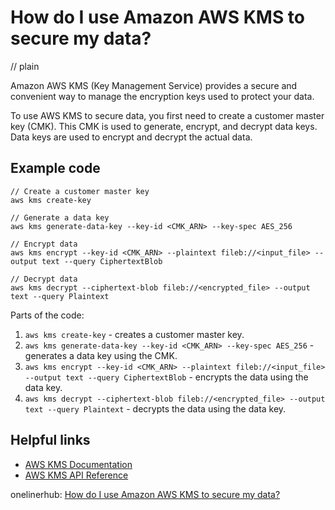 # How do I use Amazon AWS KMS to secure my data?
// plain

Amazon AWS KMS (Key Management Service) provides a secure and convenient way to manage the encryption keys used to protect your data.

To use AWS KMS to secure data, you first need to create a customer master key (CMK). This CMK is used to generate, encrypt, and decrypt data keys. Data keys are used to encrypt and decrypt the actual data.

## Example code

```
// Create a customer master key
aws kms create-key

// Generate a data key
aws kms generate-data-key --key-id <CMK_ARN> --key-spec AES_256

// Encrypt data
aws kms encrypt --key-id <CMK_ARN> --plaintext fileb://<input_file> --output text --query CiphertextBlob

// Decrypt data
aws kms decrypt --ciphertext-blob fileb://<encrypted_file> --output text --query Plaintext
```

Parts of the code:
1. `aws kms create-key` - creates a customer master key.
2. `aws kms generate-data-key --key-id <CMK_ARN> --key-spec AES_256` - generates a data key using the CMK.
3. `aws kms encrypt --key-id <CMK_ARN> --plaintext fileb://<input_file> --output text --query CiphertextBlob` - encrypts the data using the data key.
4. `aws kms decrypt --ciphertext-blob fileb://<encrypted_file> --output text --query Plaintext` - decrypts the data using the data key.

## Helpful links
- [AWS KMS Documentation](https://docs.aws.amazon.com/kms/latest/developerguide/overview.html)
- [AWS KMS API Reference](https://docs.aws.amazon.com/kms/latest/APIReference/Welcome.html)

onelinerhub: [How do I use Amazon AWS KMS to secure my data?](https://onelinerhub.com/amazon-redshift/how-do-i-use-amazon-aws-kms-to-secure-my-data)